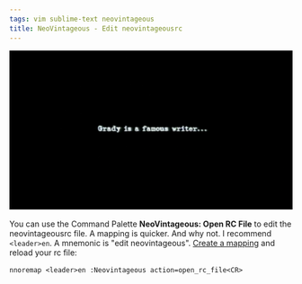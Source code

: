 ```yaml
---
tags: vim sublime-text neovintageous
title: NeoVintageous - Edit neovintageousrc
---
```


![Wonder Boys (2000)](/assets/2023-05-17-wonder-boys.webp)

You can use the Command Palette **NeoVintageous: Open RC File** to edit the neovintageousrc file. A mapping is quicker. And why not. I recommend `<leader>en`. A mnemonic is "edit neovintageous". [Create a mapping](/2022/11/21/vimrc-and-neovintageousrc/) and reload your rc file:

```vim
nnoremap <leader>en :Neovintageous action=open_rc_file<CR>
```
